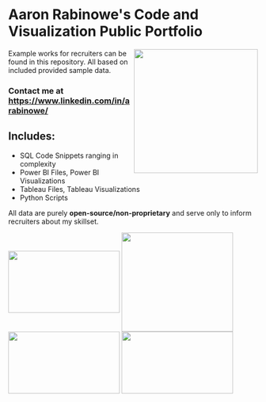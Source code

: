 # Aaron Rabinowe's Code and Visualization Public Portfolio

<a href="url"><img src="https://user-images.githubusercontent.com/29517585/211059284-e9ce08ad-d1c1-4fad-844f-724ea9b62add.jpg" align="right" height="250" width="250" ></a>
Example works for recruiters can be found in this repository. All based on included provided sample data.

### Contact me at https://www.linkedin.com/in/arabinowe/

## Includes:
- SQL Code Snippets ranging in complexity
- Power BI Files, Power BI Visualizations
- Tableau Files, Tableau Visualizations
- Python Scripts

All data are purely **open-source/non-proprietary** and serve only to inform recruiters about my skillset.

<a href="url"><img src="https://i0.wp.com/learn.onemonth.com/wp-content/uploads/2019/07/image2-1.png?w=600&ssl=1" align="center" height="125" width="225" ></a>
<a href="url"><img src="https://logodownload.org/wp-content/uploads/2019/10/python-logo-0.png" align="center" height="200" width="225" ></a>
<a href="url"><img src="https://cdn-dhhph.nitrocdn.com/YwrWfrMMnPrQoiMcCnngShsqFHLItupA/assets/static/optimized/rev-6e21eac/wp-content/uploads/2016/08/maxresdefaultreduced.jpg" align="center" height="125" width="225" ></a>
<a href="url"><img src="https://logos-world.net/wp-content/uploads/2021/10/Tableau-Logo-700x394.png" align="center" height="125" width="225" ></a>
